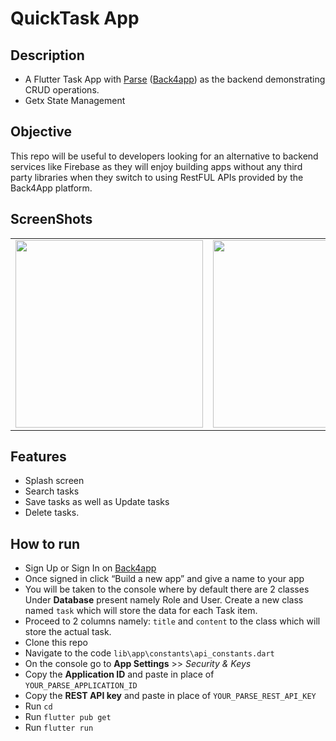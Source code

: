 # QuickTask App

## Description
* A Flutter Task App with [Parse](https://parseplatform.org/) ([Back4app](https://back4app.com)) as the backend demonstrating CRUD operations.
* Getx State Management
 
## Objective
 This repo will be useful to developers looking for an alternative to backend services like Firebase as they will enjoy building apps without any third party libraries when they switch to using RestFUL APIs provided by the Back4App platform.


## ScreenShots
<table>
    <tr>
        <td><img width=300 src="https://github.com/piyush3112/QuickTask/tree/main/screenshots/image1.jpg"/></td>
        <td><img width=300 src="https://github.com/piyush3112/QuickTask/tree/main/screenshots/image2.jpg"/></td>
        <td><img width=300 src="https://github.com/piyush3112/QuickTask/tree/main/screenshots/image3.jpg"/></td>
    </tr>
</table>

## Features
* Splash screen
* Search tasks
* Save tasks as well as Update tasks
* Delete tasks.

## How to run
* Sign Up or Sign In on [Back4app](https://back4app.com)
* Once signed in click “Build a new app” and give a name to your app
* You will be taken to the console where by default there are 2 classes Under **Database** present namely Role and User. Create a new class named `task` which will store the data for each Task item.
* Proceed to 2 columns namely: `title` and `content` to the class which will store the actual task.
* Clone this repo
* Navigate to the code `lib\app\constants\api_constants.dart`
* On the console go to **App Settings** >> *Security & Keys*
* Copy the **Application ID** and paste in place of `YOUR_PARSE_APPLICATION_ID`
* Copy the **REST API key** and paste in place of `YOUR_PARSE_REST_API_KEY`
* Run `cd`
* Run `flutter pub get`
* Run `flutter run`
